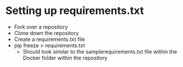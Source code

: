 # Setting up requirements.txt


- Fork over a repository
- Clone down the repository
- Create a requirements.txt file
- pip freeze > requirements.txt
  - Should look similar to the samplerequirements.txt file within the Docker folder within the repository 
